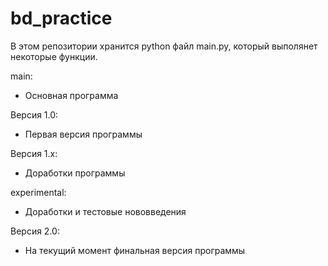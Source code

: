 # bd_practice
В этом репозитории хранится python файл main.py, который выполянет некоторые функции.

main:
- Основная программа

Версия 1.0:
- Первая версия программы

Версия 1.х:
- Доработки программы

experimental:
- Доработки и тестовые нововведения

Версия 2.0:
- На текущий момент финальная версия программы